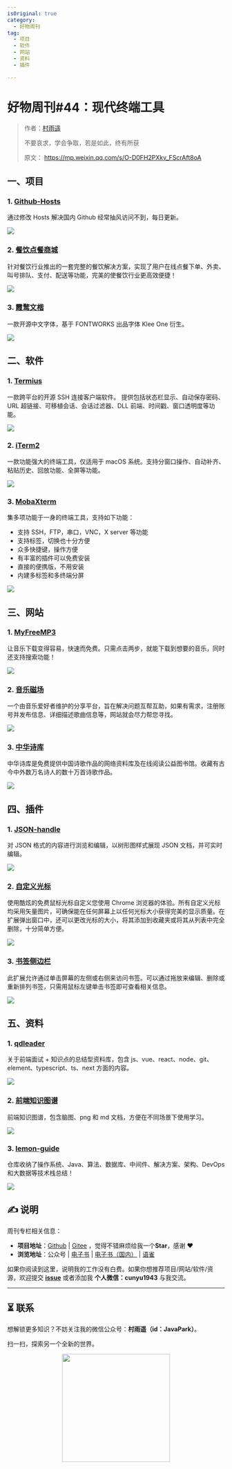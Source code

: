```yaml
---
isOriginal: true
category:
  - 好物周刊
tag:
  - 项目
  - 软件
  - 网站
  - 资料
  - 插件

---
```


# 好物周刊#44：现代终端工具

> 作者：[村雨遥](https://github.com/cunyu1943)
> 
> 不要哀求，学会争取，若是如此，终有所获
> 
> 原文：
https://mp.weixin.qq.com/s/O-D0FH2PXkv_FScrAft8oA



## 一、项目

### 1. [Github-Hosts](https://github.com/maxiaof/github-hosts)

通过修改 Hosts 解决国内 Github 经常抽风访问不到，每日更新。

![](assets/0210-0216/1705710149057.webp)

### 2. [餐饮点餐商城](https://github.com/woniudiancang/bee)

针对餐饮行业推出的一套完整的餐饮解决方案，实现了用户在线点餐下单、外卖、叫号排队、支付、配送等功能，完美的使餐饮行业更高效便捷！

![](assets/0210-0216/1705710336079.webp)

### 3. [霞鹜文楷](https://github.com/lxgw/LxgwWenKai)

一款开源中文字体，基于 FONTWORKS 出品字体 Klee One 衍生。

![](assets/0210-0216/1705710528783.webp)

## 二、软件

### 1. [Termius](https://termius.com/)

一款跨平台的开源 SSH 连接客户端软件。 提供包括状态栏显示、自动保存密码、URL 超链接、可移植会话、会话过滤器、DLL 前端、时间戳、窗口透明度等功能。

![](assets/0210-0216/image-20240108082005617.webp)

### 2. [iTerm2](https://iterm2.com/)

一款功能强大的终端工具，仅适用于 macOS 系统。支持分窗口操作、自动补齐、粘贴历史、回放功能、全屏等功能。

![](assets/0210-0216/1704780768136.webp)

### 3. [MobaXterm](https://mobaxterm.mobatek.net/)

集多项功能于一身的终端工具，支持如下功能：

- 支持 SSH，FTP，串口，VNC，X server 等功能
- 支持标签，切换也十分方便
- 众多快捷键，操作方便
- 有丰富的插件可以免费安装
- 直接的便携版，不用安装
- 内建多标签和多终端分屏

![](assets/0210-0216/1704780701979.webp)

## 三、网站

### 1. [MyFreeMP3](https://tool.liumingye.cn/music/)

让音乐下载变得容易，快速而免费。只需点击两步，就能下载到想要的音乐，同时还支持搜索功能！

![](assets/0210-0216/1705493256306.webp)

### 2. [音乐磁场](https://www.hifini.com/)

一个由音乐爱好者维护的分享平台，旨在解决问题互帮互助，如果有需求，注册账号并发布信息、详细描述歌曲信息等，网站就会尽力帮您寻找。

![](assets/0210-0216/1705493410248.webp)

### 3. [中华诗库](http://www.shiku.org/)

中华诗库是免费提供中国诗歌作品的网络资料库及在线阅读公益图书馆。收藏有古今中外数万名诗人的数十万首诗歌作品。

![](assets/0210-0216/1705493553068.webp)


## 四、插件

### 1. [JSON-handle](https://chromewebstore.google.com/detail/json-handle/iahnhfdhidomcpggpaimmmahffihkfnj)

对 JSON 格式的内容进行浏览和编辑，以树形图样式展现 JSON 文档，并可实时编辑。

![](assets/0210-0216/1705730536622.webp)

### 2. [自定义光标](https://chromewebstore.google.com/detail/自定義光標/anflghppebdhjipndogapfagemgnlblh)

使用酷炫的免费鼠标光标自定义您使用 Chrome 浏览器的体验。所有自定义光标均采用矢量图片，可确保能在任何屏幕上以任何光标大小获得完美的显示质量。在扩展弹出窗口中，还可以更改光标的大小，将其添加到收藏夹或将其从列表中完全删除，十分简单方便。

![](assets/0210-0216/1705730722675.webp)

### 3. [书签侧边栏](https://chromewebstore.google.com/detail/书签侧边栏/jdbnofccmhefkmjbkkdkfiicjkgofkdh)

此扩展允许通过单击屏幕的左侧或右侧来访问书签。可以通过拖放来编辑、删除或重新排列书签，只需用鼠标左键单击书签即可查看相关信息。

![](assets/0210-0216/1705730973475.webp)

## 五、资料

### 1. [qdleader](https://github.com/qdleader/qdleader)

关于前端面试 + 知识点的总结型资料库，包含 js、vue、react、node、git、element、typescript、ts、next 方面的内容。

![](assets/0210-0216/1705709724563.webp)

### 2. [前端知识图谱](https://github.com/jishupang/web_atlas)

前端知识图谱，包含脑图、png 和 md 文档，方便在不同场景下使用学习。

![](assets/0210-0216/1705711011696.webp)

### 3. [lemon-guide](https://gitee.com/yu120/lemon-guide)

仓库收纳了操作系统、Java、算法、数据库、中间件、解决方案、架构、DevOps 和大数据等技术栈总结！

![](assets/0210-0216/1705711329245.webp)

## ✍️ 说明

周刊专栏相关信息：

- **项目地址**：[Github](https://github.com/cunyu1943/JavaPark/) | [Gitee](https://gitee.com/cunyu1943/JavaPark/) ，觉得不错麻烦给我一个**Star**，感谢 ❤️
- **浏览地址**：公众号 | [电子书](https://cunyu1943.github.io/) | [电子书（国内）](https://cunyu1943.gitee.io/) | [语雀](https://yuque.com/cunyu1943)

如果你阅读到这里，说明我的工作没有白费。如果你想推荐项目/网站/软件/资源，欢迎提交 **[issue](https://github.com/cunyu1943/JavaPark/issues)** 或者添加我 **个人微信：cunyu1943** 与我交流。

---

## ⏳ 联系

想解锁更多知识？不妨关注我的微信公众号：**村雨遥（id：JavaPark）**。

扫一扫，探索另一个全新的世界。

<center>
<img src="/contact/contact.png" width="250">
</center>



